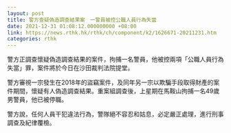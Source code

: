 ```yaml
---
layout: post
title: 警方查疑偽造調查結果案　一警員被控公職人員行為失當
date: 2021-12-31 01:08:12.000000000 +08:00
link: https://news.rthk.hk/rthk/ch/component/k2/1626671-20211231.htm
categories: rthk
---
```


警方正調查懷疑偽造調查結果的案件，拘捕一名警員，他被控兩項「公職人員行為失當」罪，案件將於今日在沙田裁判法院提堂。

警方審視一宗發生在2018年的盜竊案件，及同年另一宗以欺騙手段取得財產的案件期間，懷疑有人偽造調查結果。重案組調查後，上星期在馬鞍山拘捕一名49歲男警員，他已被停職。

警方說，任何人員干犯違法行為，警隊絕不容忍和姑息，必定嚴正處理，進行刑事調查及紀律覆檢。
